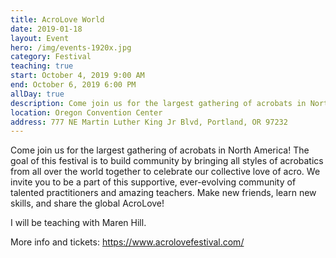 ```yaml
---
title: AcroLove World
date: 2019-01-18
layout: Event
hero: /img/events-1920x.jpg
category: Festival
teaching: true
start: October 4, 2019 9:00 AM
end: October 6, 2019 6:00 PM
allDay: true
description: Come join us for the largest gathering of acrobats in North America.
location: Oregon Convention Center
address: 777 NE Martin Luther King Jr Blvd, Portland, OR 97232
---
```


Come join us for the largest gathering of acrobats in North America! The goal of this festival is to build community by bringing all styles of acrobatics from all over the world together to celebrate our collective love of acro. We invite you to be a part of this supportive, ever-evolving community of talented practitioners and amazing teachers. Make new friends, learn new skills, and share the global AcroLove!

I will be teaching with Maren Hill.

More info and tickets:
https://www.acrolovefestival.com/
